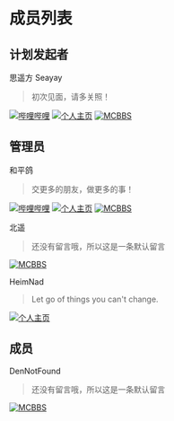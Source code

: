 # 成员列表

## 计划发起者

思遥方 Seayay

> 初次见面，请多关照！

[![哔哩哔哩](https://img.shields.io/badge/哔哩哔哩-blue?logo=bilibili&logoColor=white&style=for-the-badge)](https://space.bilibili.com/54907459) [![个人主页](https://img.shields.io/badge/个人主页-blue?&style=for-the-badge)](https://www.seayay.icu/) [![MCBBS](https://img.shields.io/badge/MCBBS-思遥方-brown?&style=for-the-badge)](https://www.mcbbs.net/?3305980)

## 管理员

和平鸽

> 交更多的朋友，做更多的事！

[![哔哩哔哩](https://img.shields.io/badge/哔哩哔哩-blue?logo=bilibili&logoColor=white&style=for-the-badge)](https://space.bilibili.com/387110113) [![个人主页](https://img.shields.io/badge/个人主页-brightgreen?&style=for-the-badge)](https://www.itspigeonaua.tk/) [![MCBBS](https://img.shields.io/badge/MCBBS-UGC丶鸽子OVO-brown?&style=for-the-badge)](https://www.mcbbs.net/?3638558)


北遥

> 还没有留言哦，所以这是一条默认留言

[![MCBBS](https://img.shields.io/badge/MCBBS-tin北遥-brown?&style=for-the-badge)](https://www.mcbbs.net/?2972450)

HeimNad

> Let go of things you can't change.

[![个人主页](https://img.shields.io/badge/个人主页-blue?&style=for-the-badge)](https://blog.qhqqi.top/)

## 成员

DenNotFound

> 还没有留言哦，所以这是一条默认留言

[![MCBBS](https://img.shields.io/badge/MCBBS-Dennis%20Sun-brown?&style=for-the-badge)](https://www.mcbbs.net/?3155165)
